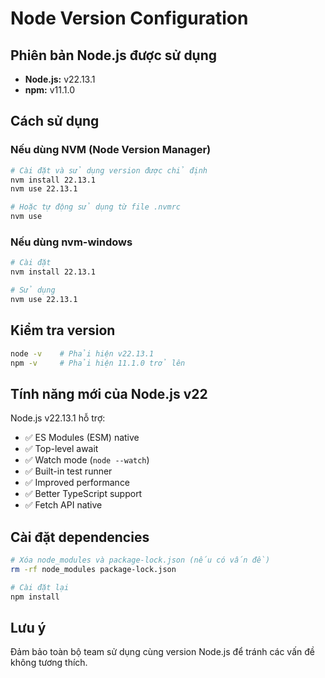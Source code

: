 # Node Version Configuration

## Phiên bản Node.js được sử dụng
- **Node.js:** v22.13.1
- **npm:** v11.1.0

## Cách sử dụng

### Nếu dùng NVM (Node Version Manager)

```bash
# Cài đặt và sử dụng version được chỉ định
nvm install 22.13.1
nvm use 22.13.1

# Hoặc tự động sử dụng từ file .nvmrc
nvm use
```

### Nếu dùng nvm-windows

```bash
# Cài đặt
nvm install 22.13.1

# Sử dụng
nvm use 22.13.1
```

## Kiểm tra version

```bash
node -v    # Phải hiện v22.13.1
npm -v     # Phải hiện 11.1.0 trở lên
```

## Tính năng mới của Node.js v22

Node.js v22.13.1 hỗ trợ:
- ✅ ES Modules (ESM) native
- ✅ Top-level await
- ✅ Watch mode (`node --watch`)
- ✅ Built-in test runner
- ✅ Improved performance
- ✅ Better TypeScript support
- ✅ Fetch API native

## Cài đặt dependencies

```bash
# Xóa node_modules và package-lock.json (nếu có vấn đề)
rm -rf node_modules package-lock.json

# Cài đặt lại
npm install
```

## Lưu ý

Đảm bảo toàn bộ team sử dụng cùng version Node.js để tránh các vấn đề không tương thích.
